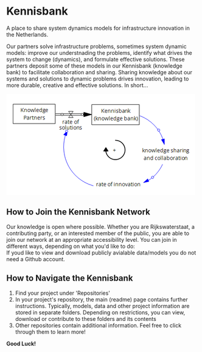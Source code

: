 # Kennisbank

A place to share system dynamics models for infrastructure innovation in the Netherlands.

Our partners solve infrastructure problems, sometimes system dynamic models: improve our understnading the problems, identify what drives the system to change (dynamics), and formulate effective solutions.
These partners deposit some of these models in our Kennisbank (knowledge bank) to facilitate collaboration and sharing. 
Sharing knowledge about our systems and solutions to dynamic problems drives innovation, leading to more durable, creative and effective solutions. In short...

![Kennisbank Vensim](./img/kennisbank_vensim.png)

## How to Join the Kennisbank Network
Our knowledge is open where possible. Whether you are Rijkswaterstaat, a contributing party, or an interested member of the public, you are able to join our network at an appropriate accessibility level. You can join in different ways, depending on what you'd like to do:   
If youd like to view and download publicly avialable data/models you do not need a Github account.  

## How to Navigate the Kennisbank
1. Find your project under 'Repositories' 
2. In your project's repository, the main (readme) page contains further instructions. Typically, models, data and other project information are stored in separate folders. Depending on restrictions, you can view, download or contribute to these folders and its contents 
3. Other repositories contain additional information. Feel free to click through them to learn more!


**Good Luck!**
